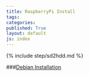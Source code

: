 ```yaml
---
title: RaspberryPi Install
tags: 
categories: 
published: True
layout: default
js: index
---
```


{% include step/sd2hdd.md %}

###[Debian Installation]({{site.baseurl}}install/debian)
